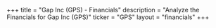 +++
title = "Gap Inc (GPS) - Financials"
description = "Analyze the Financials for Gap Inc (GPS)"
ticker = "GPS"
layout = "financials"
+++


